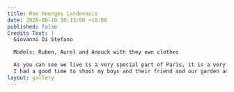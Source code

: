 ```yaml
---
title: Rue Georges Lardennois
date: 2020-06-10 10:13:00 +10:00
published: false
Credits Text: |
  Giovanni Di Stefano

  Models: Ruben, Aurel and Anouck with they own clothes

  As you can see we live is a very special part of Paris, it is a very green and  hidden area on the top of a hill in the city centre, no cars, looks like a small village with a great community, some people calls this area  the Paradise, so we are very lucky.
  I had a good time to shoot my boys and their friend and our garden and plants
layout: gallery
---
```



